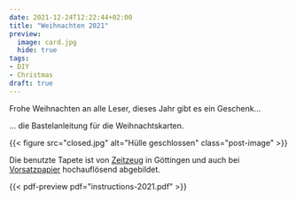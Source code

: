 ```yaml
---
date: 2021-12-24T12:22:44+02:00
title: "Weihnachten 2021"
preview:
  image: card.jpg
  hide: true
tags:
- DIY
- Christmas
draft: true
---
```


Frohe Weihnachten an alle Leser, dieses Jahr gibt es ein Geschenk...
<!--more-->

... die Bastelanleitung für die Weihnachtskarten.

{{< figure src="closed.jpg" alt="Hülle geschlossen" class="post-image" >}}

Die benutzte Tapete ist von [Zeitzeug](http://zeitzeug.de/) in Göttingen und auch bei [Vorsatzpapier](https://vorsatzpapier.projektemacher.org/post/tapete-16/) hochauflösend abgebildet.

{{< pdf-preview pdf="instructions-2021.pdf" >}}
